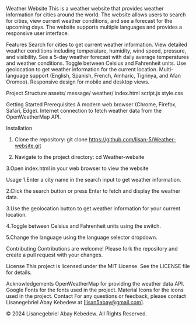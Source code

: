 Weather Website
This is a weather website that provides weather information for cities around the world. The website allows users to search for cities, view current weather conditions, and see a forecast for the upcoming days. The website supports multiple languages and provides a responsive user interface.

Features
Search for cities to get current weather information.
View detailed weather conditions including temperature, humidity, wind speed, pressure, and visibility.
See a 5-day weather forecast with daily average temperatures and weather conditions.
Toggle between Celsius and Fahrenheit units.
Use geolocation to get weather information for the current location.
Multi-language support (English, Spanish, French, Amharic, Tigrinya, and Afan Oromoo).
Responsive design for mobile and desktop views.

Project Structure
assets/
    message/
    weather/
index.html
script.js
style.css

Getting Started
Prerequisites
A modern web browser (Chrome, Firefox, Safari, Edge).
Internet connection to fetch weather data from the OpenWeatherMap API.

Installation
1. Clone the repository:
git clone https://github.com/lisan-5/Weather-website.git

2. Navigate to the project directory:
cd Weather-website

3.Open index.html in your web browser to view the website

Usage
1.Enter a city name in the search input to get weather information.

2.Click the search button or press Enter to fetch and display the weather data.

3.Use the geolocation button to get weather information for your current location.

4.Toggle between Celsius and Fahrenheit units using the switch.

5.Change the language using the language selector dropdown.

Contributing
Contributions are welcome! Please fork the repository and create a pull request with your changes.

License
This project is licensed under the MIT License. See the LICENSE file for details.

Acknowledgements
OpenWeatherMap for providing the weather data API.
Google Fonts for the fonts used in the project.
Material Icons for the icons used in the project.
Contact
For any questions or feedback, please contact Lisanegebriel Abay Kebedew at [lisan5abay@gmail.com].

© 2024 Lisanegebriel Abay Kebedew. All Rights Reserved.
